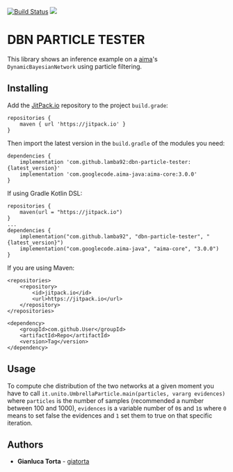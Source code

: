[![Build Status](https://travis-ci.org/lamba92/dbn-particle-tester.svg?branch=master)](https://travis-ci.org/lamba92/dbn-particle-tester) [![](https://jitpack.io/v/lamba92/dbn-particle-tester.svg)](https://jitpack.io/#lamba92/dbn-particle-tester)

# DBN PARTICLE TESTER

This library shows an inference example on a [aima](https://github.com/aimacode/aima-java)'s `DynamicBayesianNetwork` using particle filtering. 

## Installing

Add the [JitPack.io](http://jitpack.io) repository to the project `build.grade`:
```
repositories {
    maven { url 'https://jitpack.io' }
}
```

Then import the latest version in the `build.gradle` of the modules you need:

```
dependencies {
    implementation 'com.github.lamba92:dbn-particle-tester:{latest_version}'
    implementation 'com.googlecode.aima-java:aima-core:3.0.0'
}
```

If using Gradle Kotlin DSL:
```
repositories {
    maven(url = "https://jitpack.io")
}
...
dependencies {
    implementation("com.github.lamba92", "dbn-particle-tester", "{latest_version}")
    implementation("com.googlecode.aima-java", "aima-core", "3.0.0")
}
```

If you are using Maven:
```
<repositories>
	<repository>
	    <id>jitpack.io</id>
	    <url>https://jitpack.io</url>
	</repository>
</repositories>
```
```
<dependency>
    <groupId>com.github.User</groupId>
    <artifactId>Repo</artifactId>
    <version>Tag</version>
</dependency>
```

## Usage

To compute che distribution of the two networks at a given moment you have to call `it.unito.UmbrellaParticle.main(particles, vararg evidences)` where `particles` is the number of samples (recommended a number between 100 and 1000), `evidences` is a variable number of `0`s and `1`s where `0` means to set false the evidences and `1` set them to true on that specific iteration.

## Authors

* **Gianluca Torta** - [giatorta](https://github.com/giatorta)
